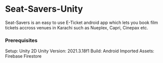 # Seat-Savers-Unity
Seat-Savers is an easy to use E-Ticket android app which lets you book film tickets accross venues in Karachi such as Nueplex, Capri, Cinepax etc.

### Prerequisites
Setup: Unity 2D
Unity Version: 2021.3.18f1
Build: Android
Imported Assets: Firebase Firestore
